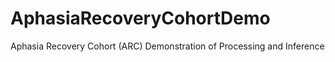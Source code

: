 # AphasiaRecoveryCohortDemo
Aphasia Recovery Cohort (ARC) Demonstration of Processing and Inference

